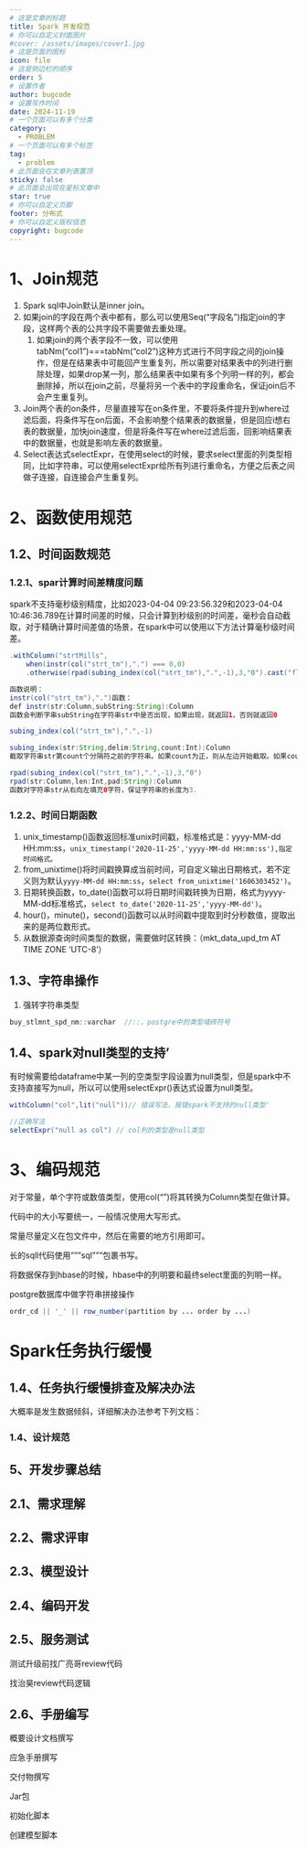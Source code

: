 ```yaml
---
# 这是文章的标题
title: Spark 开发规范
# 你可以自定义封面图片
#cover: /assets/images/cover1.jpg
# 这是页面的图标
icon: file
# 这是侧边栏的顺序
order: 5
# 设置作者
author: bugcode
# 设置写作时间
date: 2024-11-19
# 一个页面可以有多个分类
category:
  - PROBLEM
# 一个页面可以有多个标签
tag:
  - problem
# 此页面会在文章列表置顶
sticky: false
# 此页面会出现在星标文章中
star: true
# 你可以自定义页脚
footer: 分布式
# 你可以自定义版权信息
copyright: bugcode
---
```


# 1、Join规范

1. Spark sql中Join默认是inner join。
2. 如果join的字段在两个表中都有，那么可以使用Seq(“字段名”)指定join的字段，这样两个表的公共字段不需要做去重处理。
    1. 如果join的两个表字段不一致，可以使用tabNm(“col1”)===tabNm(“col2”)这种方式进行不同字段之间的join操作，但是在结果表中可能回产生重复列，所以需要对结果表中的列进行删除处理，如果drop某一列，那么结果表中如果有多个列明一样的列，都会删除掉，所以在join之前，尽量将另一个表中的字段重命名，保证join后不会产生重复列。
3. Join两个表的on条件，尽量直接写在on条件里，不要将条件提升到where过滤后面，将条件写在on后面，不会影响整个结果表的数据量，但是回应i想右表的数据量，加快join速度，但是将条件写在where过滤后面，回影响结果表中的数据量，也就是影响左表的数据量。
4. Select表达式selectExpr，在使用select的时候，要求select里面的列类型相同，比如字符串，可以使用selectExpr给所有列进行重命名，方便之后表之间做子连接，自连接会产生重复列。

# **2、函数使用规范**

## 1.2、时间函数规范

### 1.2.1、**spar计算时间差精度问题**

spark不支持毫秒级别精度，比如2023-04-04 09:23:56.329和2023-04-04 10:46:36.789在计算时间差的时候，只会计算到秒级别的时间差，毫秒会自动截取，对于精确计算时间差值的场景，在spark中可以使用以下方法计算毫秒级时间差。

```java
.withColumn("strtMills",
	when(instr(col("strt_tm"),".") === 0,0)
	.otherwise(rpad(subing_index(col("strt_tm"),".",-1),3,"0").cast("float")/1000)

函数说明：
instr(col("strt_tm"),".")函数：
def instr(str:Column,subString:String):Column
函数会判断字串subString在字符串str中是否出现，如果出现，就返回1，否则就返回0

subing_index(col("strt_tm"),".",-1)

subing_index(str:String,delim:String,count:Int):Column
截取字符串str第count个分隔符之前的字符串。如果count为正，则从左边开始截取。如果count为负，则从右边开始截取。

rpad(subing_index(col("strt_tm"),".",-1),3,"0")
rpad(str:Column,len:Int,pad:String):Column
函数对字符串str从右向左填充0字符，保证字符串的长度为3.
```

### 1.2.2、**时间日期函数**

1. unix_timestamp()函数返回标准unix时间戳，标准格式是：yyyy-MM-dd HH:mm:ss，`unix_timestamp('2020-11-25','yyyy-MM-dd HH:mm:ss'),指定时间格式。`
2. from_unixtime()将时间戳换算成当前时间，可自定义输出日期格式，若不定义则为默认`yyyy-MM-dd HH:mm:ss`，`select from_unixtime('1606303452')`。
3. 日期转换函数，to_date()函数可以将日期时间戳转换为日期，格式为yyyy-MM-dd标准格式，`select to_date('2020-11-25','yyyy-MM-dd')`。
4. hour()，minute()，second()函数可以从时间戳中提取到时分秒数值，提取出来的是两位数形式。
5. 从数据源查询时间类型的数据，需要做时区转换：（mkt_data_upd_tm AT TIME ZONE ‘UTC-8’）

## 1.3、字符串操作

1. 强转字符串类型

```java
buy_stlmnt_spd_nm::varchar  //::，postgre中的类型墙砖符号
```

## 1.4、spark对null类型的支持’

有时候需要给dataframe中某一列的空类型字段设置为null类型，但是spark中不支持直接写为null，所以可以使用selectExpr()表达式设置为null类型。

```java
withColumn("col",lit("null"))// 错误写法，报错spark不支持的null类型'

//正确写法
selectExpr("null as col") // col列的类型是null类型
```

# **3、编码规范**

对于常量，单个字符或数值类型，使用col(“”)将其转换为Column类型在做计算。

代码中的大小写要统一，一般情况使用大写形式。

常量尽量定义在包文件中，然后在需要的地方引用即可。

长的sqll代码使用”””sql”””包裹书写。

将数据保存到hbase的时候，hbase中的列明要和最终select里面的列明一样。

postgre数据库中做字符串拼接操作

```java
ordr_cd || '_' || row_number(partition by ... order by ...)
```

# Spark任务执行缓慢

## 1.4、任务执行缓慢排查及解决办法

大概率是发生数据倾斜，详细解决办法参考下列文档：

### **1.4、设计规范**

## 5、**开发步骤总结**

## **2.1、需求理解**

## **2.2、需求评审**

## **2.3、模型设计**

## **2.4、编码开发**

## **2.5、服务测试**

测试升级前找广亮哥review代码

找治昊review代码逻辑

## **2.6、手册编写**

概要设计文档撰写

应急手册撰写

交付物撰写

Jar包

初始化脚本

创建模型脚本